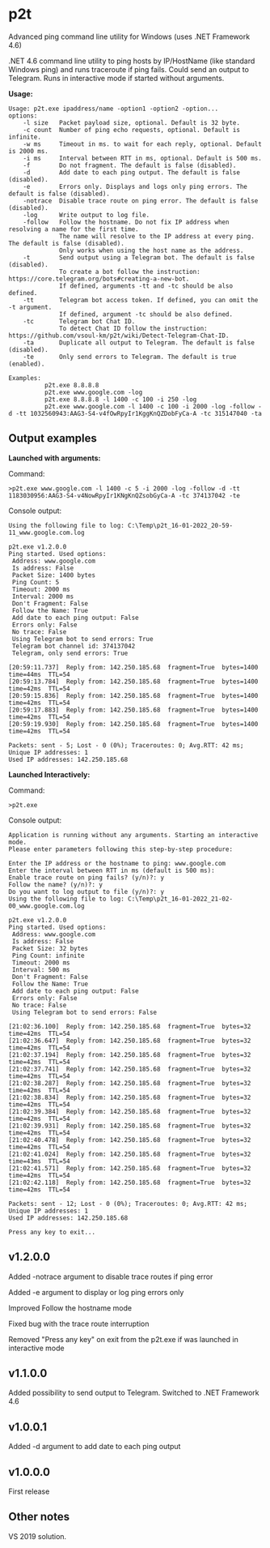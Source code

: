 
# p2t
Advanced ping command line utility for Windows (uses .NET Framework 4.6)

.NET 4.6 command line utility to ping hosts by IP/HostName (like standard Windows ping) and runs traceroute if ping fails.
Could send an output to Telegram.
Runs in interactive mode if started without arguments.

**Usage:**

    Usage: p2t.exe ipaddress/name -option1 -option2 -option...
    options:
        -l size   Packet payload size, optional. Default is 32 byte.
        -c count  Number of ping echo requests, optional. Default is infinite.
        -w ms     Timeout in ms. to wait for each reply, optional. Default is 2000 ms.
        -i ms     Interval between RTT in ms, optional. Default is 500 ms.
        -f        Do not fragment. The default is false (disabled).
        -d        Add date to each ping output. The default is false (disabled).
        -e        Errors only. Displays and logs only ping errors. The default is false (disabled).
        -notrace  Disable trace route on ping error. The default is false (disabled).
        -log      Write output to log file.
        -follow   Follow the hostname. Do not fix IP address when resolving a name for the first time.
                  The name will resolve to the IP address at every ping. The default is false (disabled).
                  Only works when using the host name as the address.
        -t        Send output using a Telegram bot. The default is false (disabled).
                  To create a bot follow the instruction: https://core.telegram.org/bots#creating-a-new-bot.
                  If defined, arguments -tt and -tc should be also defined.
        -tt       Telegram bot access token. If defined, you can omit the -t argument.
                  If defined, argument -tc should be also defined.
        -tc       Telegram bot Chat ID.
                  To detect Chat ID follow the instruction: https://github.com/vsoul-km/p2t/wiki/Detect-Telegram-Chat-ID.
        -ta       Duplicate all output to Telegram. The default is false (disabled).
        -te       Only send errors to Telegram. The default is true (enabled).
    
    Examples:
              p2t.exe 8.8.8.8
              p2t.exe www.google.com -log
              p2t.exe 8.8.8.8 -l 1400 -c 100 -i 250 -log
              p2t.exe www.google.com -l 1400 -c 100 -i 2000 -log -follow -d -tt 1032560943:AAG3-S4-v4fOwRpyIr1KggKnQZDobFyCa-A -tc 315147040 -ta

## Output examples

**Launched with arguments:**

Command:

    >p2t.exe www.google.com -l 1400 -c 5 -i 2000 -log -follow -d -tt 1183030956:AAG3-S4-v4NowRpyIr1KNgKnQZsobGyCa-A -tc 374137042 -te

Console output:

    Using the following file to log: C:\Temp\p2t_16-01-2022_20-59-11_www.google.com.log
    
    p2t.exe v1.2.0.0
    Ping started. Used options:
     Address: www.google.com
     Is address: False
     Packet Size: 1400 bytes
     Ping Count: 5
     Timeout: 2000 ms
     Interval: 2000 ms
     Don't Fragment: False
     Follow the Name: True
     Add date to each ping output: False
     Errors only: False
     No trace: False
     Using Telegram bot to send errors: True
     Telegram bot channel id: 374137042
     Telegram, only send errors: True
    
    [20:59:11.737]  Reply from: 142.250.185.68  fragment=True  bytes=1400  time=44ms  TTL=54
    [20:59:13.784]  Reply from: 142.250.185.68  fragment=True  bytes=1400  time=42ms  TTL=54
    [20:59:15.836]  Reply from: 142.250.185.68  fragment=True  bytes=1400  time=42ms  TTL=54
    [20:59:17.883]  Reply from: 142.250.185.68  fragment=True  bytes=1400  time=42ms  TTL=54
    [20:59:19.930]  Reply from: 142.250.185.68  fragment=True  bytes=1400  time=42ms  TTL=54
    
    Packets: sent - 5; Lost - 0 (0%); Traceroutes: 0; Avg.RTT: 42 ms; Unique IP addresses: 1
    Used IP addresses: 142.250.185.68

**Launched Interactively:**

Command:

    >p2t.exe

Console output:

    Application is running without any arguments. Starting an interactive mode.
    Please enter parameters following this step-by-step procedure:
    
    Enter the IP address or the hostname to ping: www.google.com
    Enter the interval between RTT in ms (default is 500 ms):
    Enable trace route on ping fails? (y/n)?: y
    Follow the name? (y/n)?: y
    Do you want to log output to file (y/n)?: y
    Using the following file to log: C:\Temp\p2t_16-01-2022_21-02-00_www.google.com.log
    
    p2t.exe v1.2.0.0
    Ping started. Used options:
     Address: www.google.com
     Is address: False
     Packet Size: 32 bytes
     Ping Count: infinite
     Timeout: 2000 ms
     Interval: 500 ms
     Don't Fragment: False
     Follow the Name: True
     Add date to each ping output: False
     Errors only: False
     No trace: False
     Using Telegram bot to send errors: False
    
    [21:02:36.100]  Reply from: 142.250.185.68  fragment=True  bytes=32  time=42ms  TTL=54
    [21:02:36.647]  Reply from: 142.250.185.68  fragment=True  bytes=32  time=42ms  TTL=54
    [21:02:37.194]  Reply from: 142.250.185.68  fragment=True  bytes=32  time=42ms  TTL=54
    [21:02:37.741]  Reply from: 142.250.185.68  fragment=True  bytes=32  time=42ms  TTL=54
    [21:02:38.287]  Reply from: 142.250.185.68  fragment=True  bytes=32  time=42ms  TTL=54
    [21:02:38.834]  Reply from: 142.250.185.68  fragment=True  bytes=32  time=42ms  TTL=54
    [21:02:39.384]  Reply from: 142.250.185.68  fragment=True  bytes=32  time=42ms  TTL=54
    [21:02:39.931]  Reply from: 142.250.185.68  fragment=True  bytes=32  time=42ms  TTL=54
    [21:02:40.478]  Reply from: 142.250.185.68  fragment=True  bytes=32  time=42ms  TTL=54
    [21:02:41.024]  Reply from: 142.250.185.68  fragment=True  bytes=32  time=43ms  TTL=54
    [21:02:41.571]  Reply from: 142.250.185.68  fragment=True  bytes=32  time=42ms  TTL=54
    [21:02:42.118]  Reply from: 142.250.185.68  fragment=True  bytes=32  time=42ms  TTL=54
    
    Packets: sent - 12; Lost - 0 (0%); Traceroutes: 0; Avg.RTT: 42 ms; Unique IP addresses: 1
    Used IP addresses: 142.250.185.68
    
    Press any key to exit...

## **v1.2.0.0**

Added -notrace argument to disable trace routes if ping error

Added -e argument to display or log ping errors only

Improved Follow the hostname mode

Fixed bug with the trace route interruption

Removed "Press any key" on exit from the p2t.exe if was launched in interactive mode


## **v1.1.0.0**

Added possibility to send output to Telegram.
Switched to .NET Framework 4.6

## **v1.0.0.1**

Added -d argument to add date to each ping output

## **v1.0.0.0**

First release

## Other notes

VS 2019 solution.
